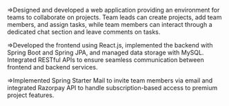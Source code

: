 =>Designed and developed a web application providing an environment for teams to collaborate on projects. 
Team leads can create projects, add team members, and assign tasks, while team members can interact 
through a dedicated chat section and leave comments on tasks.

=>Developed the frontend using React.js, implemented the backend with Spring Boot and Spring JPA, and 
managed data storage with MySQL. Integrated RESTful APIs to ensure seamless communication between 
frontend and backend services.

=>Implemented Spring Starter Mail to invite team members via email and integrated Razorpay API to handle
subscription-based access to premium project features.
